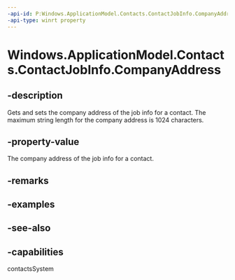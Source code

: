 ```yaml
---
-api-id: P:Windows.ApplicationModel.Contacts.ContactJobInfo.CompanyAddress
-api-type: winrt property
---
```


<!-- Property syntax
public string CompanyAddress { get;  set; }
-->

# Windows.ApplicationModel.Contacts.ContactJobInfo.CompanyAddress

## -description
Gets and sets the company address of the job info for a contact. The maximum string length for the company address is 1024 characters.

## -property-value
The company address of the job info for a contact.

## -remarks

## -examples

## -see-also

## -capabilities
contactsSystem
